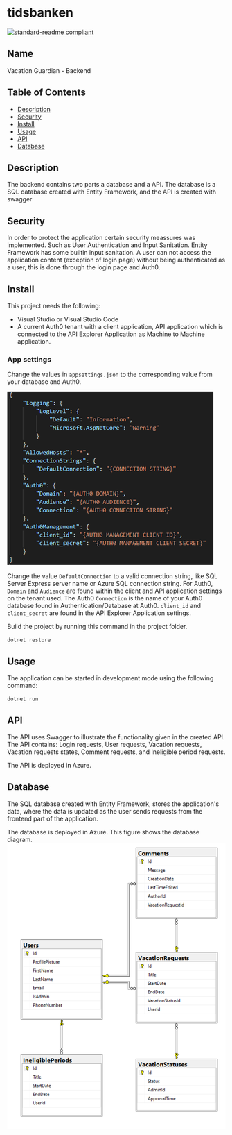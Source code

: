 # tidsbanken

[![standard-readme compliant](https://img.shields.io/badge/standard--readme-OK-green.svg?style=flat-square)](https://github.com/RichardLitt/standard-readme)

## Name

Vacation Guardian - Backend

## Table of Contents

-   [Description](#description)
-   [Security](#security)
-   [Install](#install)
-   [Usage](#usage)
-   [API](#api)
-   [Database](#database)

## Description

The backend contains two parts a database and a API. The database is a SQL database created with Entity Framework, and the API is created with swagger

## Security

In order to protect the application certain security meassures was implemented. Such as User Authentication and Input Sanitation.
Entity Framework has some builtin input sanitation.
A user can not access the application content (exception of login page) without being authenticated as a user, this is done through the login page and Auth0.

## Install

This project needs the following:

-   Visual Studio or Visual Studio Code
-   A current Auth0 tenant with a client application, API application which is connected to the API Explorer Application as Machine to Machine application.

### App settings

Change the values in `appsettings.json` to the corresponding value from your database and Auth0.

![appsettings.json](../docs/appsettings.json%20-%20tidsbanken.png)

Change the value `DefaultConnection` to a valid connection string, like SQL Server Express server name or Azure SQL connection string.
For Auth0, `Domain` and `Audience` are found within the client and API application settings on the tenant used.
The Auth0 `Connection` is the name of your Auth0 database found in Authentication/Database at Auth0.
`client_id` and `client_secret` are found in the API Explorer Application settings.

Build the project by running this command in the project folder.

```
dotnet restore
```

## Usage

The application can be started in development mode using the following command:

```
dotnet run
```

## API

The API uses Swagger to illustrate the functionality given in the created API. The API contains: Login requests, User requests, Vacation requests, Vacation requests states, Comment requests, and Ineligible period requests.

The API is deployed in Azure.

## Database

The SQL database created with Entity Framework, stores the application's data, where the data is updated as the user sends requests from the frontend part of the application.

The database is deployed in Azure. This figure shows the database diagram.
![TidsbankenDb](../docs/TidsbankenDb-Database-Diagram.png)
